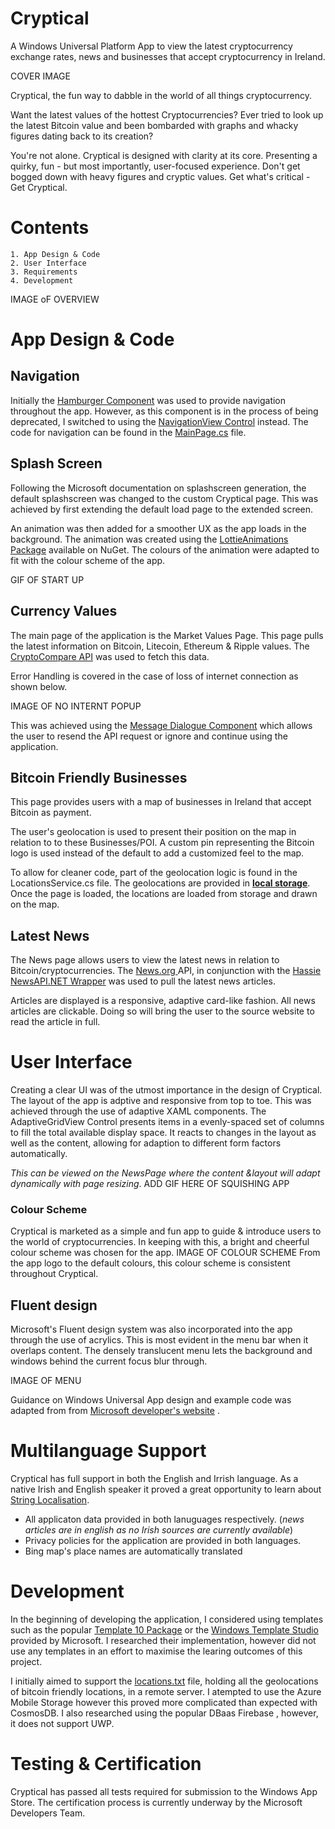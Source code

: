 


# Cryptical
A Windows Universal Platform App to view the latest cryptocurrency exchange rates, news and businesses that accept cryptocurrency in Ireland.

COVER IMAGE

Cryptical, the fun way to dabble in the world of all things cryptocurrency.

Want the latest values of the hottest Cryptocurrencies? Ever tried to look up the latest Bitcoin value and been bombarded with graphs and whacky figures dating back to its creation?

You're not alone. Cryptical is designed with clarity at its core. Presenting a quirky, fun - but most importantly, user-focused experience. Don't get bogged down with heavy figures and cryptic values. Get what's critical - Get Cryptical.

# Contents
	1. App Design & Code 
	2. User Interface
	3. Requirements
	4. Development


IMAGE oF OVERVIEW
# App Design & Code

## Navigation
Initially the [Hamburger Component](https://docs.microsoft.com/en-us/windows/uwpcommunitytoolkit/controls/hamburgermenu) was used to provide navigation throughout the app. However, as this component is in the process of being deprecated, I switched to using the [NavigationView Control](https://docs.microsoft.com/en-us/windows/uwp/design/controls-and-patterns/navigationview) instead. The code for navigation can be found in the [MainPage.cs](https://github.com/DaireNiC/Cryptical/blob/master/Cryptical/Views/MainPage.xaml.cs) file.
## Splash Screen
Following the Microsoft documentation on splashscreen generation, the default splashscreen was changed to the custom Cryptical page. This was achieved by first extending the default load page to the extended screen. 

An animation was then added for a smoother UX as the app loads in the background. The animation was created using the [LottieAnimations Package](https://www.nuget.org/packages/LottieUWP/) available on NuGet. The colours of the animation were adapted to fit with the colour scheme of the app.

GIF OF START UP

## Currency Values
The main page of the application is the Market Values Page. This page pulls the latest information on Bitcoin, Litecoin, Ethereum & Ripple values. The [CryptoCompare API](https://www.cryptocompare.com/) was used to fetch this data. 

Error Handling is covered in the case of loss of internet connection as shown below. 

IMAGE OF NO INTERNT POPUP

This was achieved using the [Message Dialogue Component](https://docs.microsoft.com/en-us/windows/uwp/design/controls-and-patterns/dialogs) which allows the user to resend the API request  or ignore and continue using the application.


## Bitcoin Friendly Businesses
This page provides users with a map of businesses in Ireland that accept Bitcoin as payment. 

The user's geolocation is used to present their position on the map in relation to to these Businesses/POI. A custom pin representing the Bitcoin logo is used instead of the default to add a customized feel to the map. 

To allow for cleaner code, part of the geolocation logic is found in the LocationsService.cs file. The geolocations are provided in [**local storage**](https://docs.microsoft.com/en-us/windows/uwp/files/quickstart-reading-and-writing-files). Once the page is loaded, the locations are loaded from storage and drawn on the map.


## Latest News
The News page allows users to view the latest news in relation to Bitcoin/cryptocurrencies. The [News.org ](https://newsapi.org/) API, in conjunction with the [Hassie  NewsAPI.NET Wrapper](https://github.com/hassie-dash/NewsAPI.NET/tree/master/Hassie.API.NewsAPI) was used to pull the latest news articles. 

Articles are displayed is a responsive, adaptive card-like fashion. All news articles are clickable. Doing so will bring the user to the source website to read the article in full.



# User Interface

Creating a clear UI was of the utmost importance in the design of Cryptical.  The layout of the app is adptive and responsive from top to toe. This was achieved through the use of  adaptive XAML components. The AdaptiveGridView Control presents items in a evenly-spaced set of columns to fill the total available display space. It reacts to changes in the layout as well as the content, allowing for adaption to different form factors automatically.

 *This can be viewed on the NewsPage where the content &layout will adapt dynamically with page resizing*.
ADD GIF HERE OF SQUISHING APP

### Colour Scheme
Cryptical is marketed as a simple and fun app to guide & introduce users to the world of cryptocurrencies.  In keeping with this, a bright and cheerful colour scheme was chosen for the app. 
IMAGE OF COLOUR SCHEME
From the app logo to the default colours, this colour scheme is consistent throughout Cryptical. 

## Fluent design
Microsoft's Fluent design system was also incorporated into the app through the use of acrylics. This is most evident in the menu bar when it overlaps content. The densely translucent menu lets the background and windows behind the current focus blur through.

IMAGE OF MENU 

Guidance on Windows Universal App design and example code was adapted from from [Microsoft developer's website](https://developer.microsoft.com/en-us/windows/apps/design) . 

# Multilanguage Support
Cryptical has full support in both the English and Irrish language. As a native Irish and English speaker it proved a great opportunity to learn about [String Localisation](https://docs.microsoft.com/en-us/windows/uwp/app-resources/localize-strings-ui-manifest). 

- All applicaton data provided in both lanuguages respectively. (*news articles are in english as no Irish sources are currently available*)
- Privacy policies for the application are provided in both languages.
- Bing map's place names are automatically translated

# Development
In the beginning of developing the application, I considered using templates such as the popular [Template 10 Package](https://github.com/Windows-XAML/Template10/wiki) or the [Windows Template Studio](https://marketplace.visualstudio.com/items?itemName=WASTeamAccount.WindowsTemplateStudio) provided by Microsoft. I researched their implementation, however did not use any templates in an effort to maximise the learing outcomes of this project. 

I initially aimed to support the [locations.txt]() file, holding all the geolocations of bitcoin friendly locations, in a remote server. I atempted to use the Azure Mobile Storage however this proved more complicated than expected with CosmosDB. I also researched using the popular DBaas Firebase , however, it does not support UWP. 

# Testing & Certification 
Cryptical has passed all tests required for submission to the Windows App Store. The certification process is currently underway by the Microsoft Developers Team.


